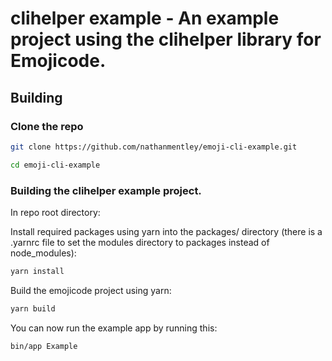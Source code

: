 # clihelper example - An example project using the clihelper library for Emojicode.

## Building

### Clone the repo

```bash
git clone https://github.com/nathanmentley/emoji-cli-example.git
```

```bash
cd emoji-cli-example
```

### Building the clihelper example project.

In repo root directory: 

Install required packages using yarn into the packages/ directory (there is a .yarnrc file to set the modules directory to packages instead of node_modules):
```bash
yarn install
```

Build the emojicode project using yarn:
```bash
yarn build
```

You can now run the example app by running this:
```bash
bin/app Example
```
